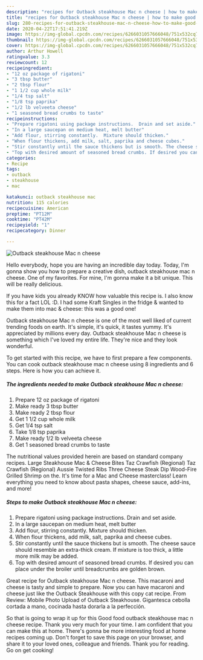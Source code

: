 ```yaml
---
description: "recipes for Outback steakhouse Mac n cheese | how to make good Outback steakhouse Mac n cheese"
title: "recipes for Outback steakhouse Mac n cheese | how to make good Outback steakhouse Mac n cheese"
slug: 280-recipes-for-outback-steakhouse-mac-n-cheese-how-to-make-good-outback-steakhouse-mac-n-cheese
date: 2020-04-22T17:51:41.219Z
image: https://img-global.cpcdn.com/recipes/6266031057666048/751x532cq70/outback-steakhouse-mac-n-cheese-recipe-main-photo.jpg
thumbnail: https://img-global.cpcdn.com/recipes/6266031057666048/751x532cq70/outback-steakhouse-mac-n-cheese-recipe-main-photo.jpg
cover: https://img-global.cpcdn.com/recipes/6266031057666048/751x532cq70/outback-steakhouse-mac-n-cheese-recipe-main-photo.jpg
author: Arthur Howell
ratingvalue: 3.3
reviewcount: 12
recipeingredient:
- "12 oz package of rigatoni"
- "3 tbsp butter"
- "2 tbsp flour"
- "1 1/2 cup whole milk"
- "1/4 tsp salt"
- "1/8 tsp paprika"
- "1/2 lb velveeta cheese"
- "1 seasoned bread crumbs to taste"
recipeinstructions:
- "Prepare rigatoni using package instructions.  Drain and set aside."
- "In a large saucepan on medium heat, melt butter"
- "Add flour, stirring constantly.  Mixture should thicken."
- "When flour thickens, add milk, salt, paprika and cheese cubes."
- "Stir constantly until the sauce thickens but is smooth. The cheese sauce should resemble an extra-thick cream. If mixture is too thick, a little more milk may be added."
- "Top with desired amount of seasoned bread crumbs. If desired you can place under the broiler until breadcrumbs are golden brown."
categories:
- Recipe
tags:
- outback
- steakhouse
- mac

katakunci: outback steakhouse mac 
nutrition: 115 calories
recipecuisine: American
preptime: "PT12M"
cooktime: "PT42M"
recipeyield: "1"
recipecategory: Dinner

---
```



![Outback steakhouse Mac n cheese](https://img-global.cpcdn.com/recipes/6266031057666048/751x532cq70/outback-steakhouse-mac-n-cheese-recipe-main-photo.jpg)

Hello everybody, hope you are having an incredible day today. Today, I'm gonna show you how to prepare a creative dish, outback steakhouse mac n cheese. One of my favorites. For mine, I'm gonna make it a bit unique. This will be really delicious.

If you have kids you already KNOW how valuable this recipe is. I also know this for a fact LOL :D. I had some Kraft Singles in the fridge &amp; wanted to make them into mac &amp; cheese: this was a good one!

Outback steakhouse Mac n cheese is one of the most well liked of current trending foods on earth. It's simple, it's quick, it tastes yummy. It's appreciated by millions every day. Outback steakhouse Mac n cheese is something which I've loved my entire life. They're nice and they look wonderful.


To get started with this recipe, we have to first prepare a few components. You can cook outback steakhouse mac n cheese using 8 ingredients and 6 steps. Here is how you can achieve it.

<!--inarticleads1-->

##### The ingredients needed to make Outback steakhouse Mac n cheese:

1. Prepare 12 oz package of rigatoni
1. Make ready 3 tbsp butter
1. Make ready 2 tbsp flour
1. Get 1 1/2 cup whole milk
1. Get 1/4 tsp salt
1. Take 1/8 tsp paprika
1. Make ready 1/2 lb velveeta cheese
1. Get 1 seasoned bread crumbs to taste


The nutritional values provided herein are based on standard company recipes. Large Steakhouse Mac &amp; Cheese Bites Taz Crawfish (Regional) Taz Crawfish (Regional) Aussie Twisted Ribs Three Cheese Steak Dip Wood-Fire Grilled Shrimp on the. It&#39;s time for a Mac and Cheese masterclass! Learn everything you need to know about pasta shapes, cheese sauce, add-ins, and more! 

<!--inarticleads2-->

##### Steps to make Outback steakhouse Mac n cheese:

1. Prepare rigatoni using package instructions.  Drain and set aside.
1. In a large saucepan on medium heat, melt butter
1. Add flour, stirring constantly.  Mixture should thicken.
1. When flour thickens, add milk, salt, paprika and cheese cubes.
1. Stir constantly until the sauce thickens but is smooth. The cheese sauce should resemble an extra-thick cream. If mixture is too thick, a little more milk may be added.
1. Top with desired amount of seasoned bread crumbs. If desired you can place under the broiler until breadcrumbs are golden brown.


Great recipe for Outback steakhouse Mac n cheese. This macaroni and cheese is tasty and simple to prepare. Now you can have macaroni and cheese just like the Outback Steakhouse with this copy cat recipe. From Review: Mobile Photo Upload of Outback Steakhouse. Gigantesca cebolla cortada a mano, cocinada hasta dorarla a la perfección. 

So that is going to wrap it up for this Good food outback steakhouse mac n cheese recipe. Thank you very much for your time. I am confident that you can make this at home. There's gonna be more interesting food at home recipes coming up. Don't forget to save this page on your browser, and share it to your loved ones, colleague and friends. Thank you for reading. Go on get cooking!
